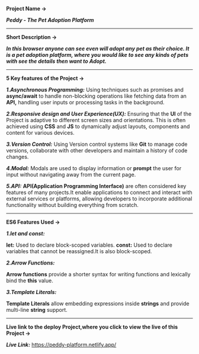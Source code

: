 **Project Name ->**

***Peddy - The Pet Adoption Platform***
_____________________________________________________________________________________

**Short Description ->**

***In this browser anyone can see even will adopt any pet as their choice. It is a pet adoption platform, where you would like to see any kinds of pets with see the details then want to Adopt.***
_____________________________________________________________________________________

**5 Key features of the Project ->**

***1.Asynchronous Programming:*** Using techniques such as promises and **async/await** to handle non-blocking operations like fetching data from an **API,** handling user inputs or processing tasks in the background.

***2.Responsive design and User Experience(UX):*** Ensuring that the **UI** of the Project is adaptive to different screen sizes and orientations. This is often achieved using **CSS** and **JS** to dynamically adjust layouts, components and content for various devices.

***3.Version Control:*** Using Version control systems like **Git** to manage code versions, collaborate with other developers and maintain a history of code changes.

***4.Modal:*** Modals are used to display information or **prompt** the user for input without navigating away from the current page.

***5.API:*** **API(Application Programming Interface)** are often considered key features of many projects.It enable applications to connect and interact with external services or platforms, allowing developers to incorporate additional functionality without building everything from scratch.
_____________________________________________________________________________________

**ES6 Features Used ->**

***1.let and const:***

**let:** Used to declare block-scoped variables.
**const:** Used to declare variables that cannot be reassigned.It is also block-scoped.

***2.Arrow Functions:***

**Arrow functions** provide a shorter syntax for writing functions and lexically bind the **this** value.

***3.Template Literals:***

**Template Literals** allow embedding expressions inside **strings** and provide multi-line **string** support.
_____________________________________________________________________________________

**Live link to the deploy Project,where you click to view the live of this Project ->**

***Live Link:*** https://peddy-platform.netlify.app/